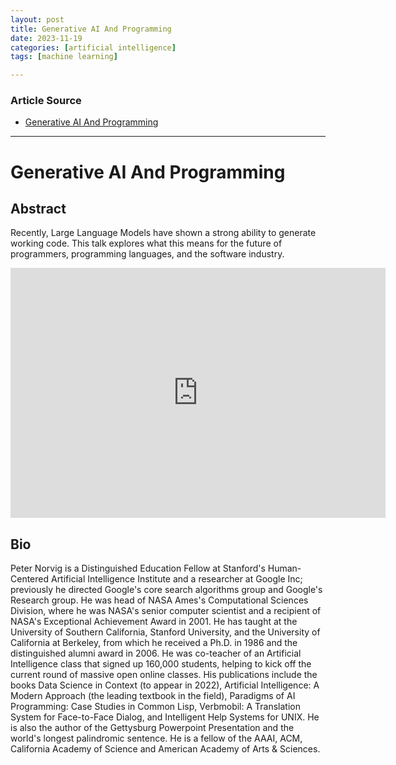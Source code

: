 ```yaml
---
layout: post
title: Generative AI And Programming  
date: 2023-11-19
categories: [artificial intelligence]
tags: [machine learning]

---
```


### Article Source

* [Generative AI And Programming](https://www.youtube.com/watch?v=wvvMmLzzhqg)

---

# Generative AI And Programming 


## Abstract

Recently, Large Language Models have shown a strong ability to generate working code. This talk explores what this means for the future of programmers, programming languages, and the software industry.

<iframe width="600" height="400" src="https://www.youtube.com/embed/wvvMmLzzhqg?si=G1BJZWRke4VdYV4X" title="YouTube video player" frameborder="0" allow="accelerometer; autoplay; clipboard-write; encrypted-media; gyroscope; picture-in-picture; web-share" allowfullscreen></iframe>

## Bio

Peter Norvig is a Distinguished Education Fellow at Stanford's Human-Centered Artificial Intelligence Institute and a researcher at Google Inc; previously he directed Google's core search algorithms group and Google's Research group. He was head of NASA Ames's Computational Sciences Division, where he was NASA's senior computer scientist and a recipient of NASA's Exceptional Achievement Award in 2001. He has taught at the University of Southern California, Stanford University, and the University of California at Berkeley, from which he received a Ph.D. in 1986 and the distinguished alumni award in 2006. He was co-teacher of an Artificial Intelligence class that signed up 160,000 students, helping to kick off the current round of massive open online classes. His publications include the books Data Science in Context (to appear in 2022), Artificial Intelligence: A Modern Approach (the leading textbook in the field), Paradigms of AI Programming: Case Studies in Common Lisp, Verbmobil: A Translation System for Face-to-Face Dialog, and Intelligent Help Systems for UNIX. He is also the author of the Gettysburg Powerpoint Presentation and the world's longest palindromic sentence. He is a fellow of the AAAI, ACM, California Academy of Science and American Academy of Arts & Sciences.

